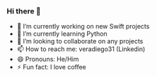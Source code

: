 ### Hi there 👋

<!--
**veradiego31/veradiego31** is a ✨ _special_ ✨ repository because its `README.md` (this file) appears on your GitHub profile.

Here are some ideas to get you started:

-->

- 🔭 I’m currently working on new Swift projects
- 🌱 I’m currently learning Python
- 👯 I’m looking to collaborate on any projects
- 📫 How to reach me: veradiego31 (Linkedin)
- 😄 Pronouns: He/Him
- ⚡ Fun fact: I love coffee 


